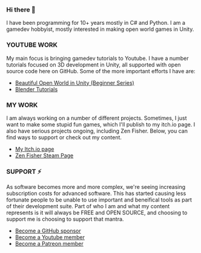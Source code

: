 ### Hi there 👋
I have been programming for 10+ years mostly in C# and Python. I am a gamedev hobbyist, mostly interested in making open world games in Unity.

### YOUTUBE WORK
My main focus is bringing gamedev tutorials to Youtube. I have a number tutorials focused on 3D development in Unity, all supported with open source code here on GitHub. Some of the more important efforts I have are:
- [Beautiful Open World in Unity (Beginner Series)](https://www.youtube.com/playlist?list=PLYvjPIZvaz-pBS9j8u9Ol0ixAid0-Bq_t)
- [Blender Tutorials](https://www.youtube.com/playlist?list=PLYvjPIZvaz-profQfHAhoFJbVGs6rIlvC)

### MY WORK
I am always working on a number of different projects. Sometimes, I just want to make some stupid fun games, which I'll publish to my itch.io page. I also have serious projects ongoing, including Zen Fisher. Below, you can find ways to support or check out my content.
- [My Itch.io page](https://spaderdabomb.itch.io/)
- [Zen Fisher Steam Page](https://store.steampowered.com/app/2552170/Zen_Fisher/)

### SUPPORT ⚡
As software becomes more and more complex, we're seeing increasing subscription costs for advanced software. This has started causing less fortunate people to be unable to use important and beneifical tools as part of their development suite. Part of who I am and what my content represents is it will always be FREE and OPEN SOURCE, and choosing to support me is choosing to support that mantra. 
- [Become a GitHub sponsor](https://github.com/sponsors/spaderdabomb)
- [Become a Youtube member](https://www.youtube.com/channel/UCRLa0eEG0rOR7APzAT1dPww/join)
- [Become a Patreon member](https://www.patreon.com/spaderdabomb)

<!--
**spaderdabomb/spaderdabomb** is a ✨ _special_ ✨ repository because its `README.md` (this file) appears on your GitHub profile.

Here are some ideas to get you started:

- 🔭 I’m currently working on ...
- 🌱 I’m currently learning ...
- 👯 I’m looking to collaborate on ...
- 🤔 I’m looking for help with ...
- 💬 Ask me about ...
- 📫 How to reach me: ...
- 😄 Pronouns: ...
- ⚡ Fun fact: ...
-->
